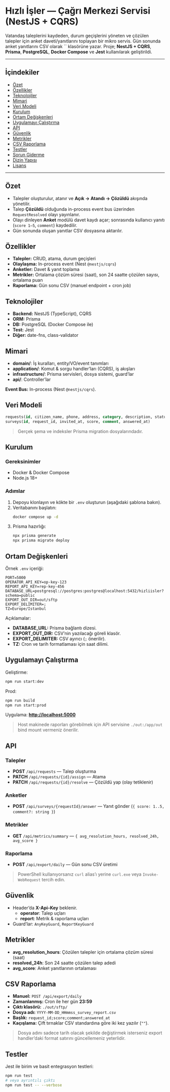 # Hızlı İşler — Çağrı Merkezi Servisi (NestJS + CQRS)

Vatandaş taleplerini kaydeden, durum geçişlerini yöneten ve çözülen talepler için anket daveti/yanıtlarını toplayan bir mikro servis. Gün sonunda anket yanıtlarını CSV olarak \`\` klasörüne yazar. Proje; **NestJS + CQRS**, **Prisma**, **PostgreSQL**, **Docker Compose** ve **Jest** kullanılarak geliştirildi.

---

## İçindekiler

- [Özet](#özet)
- [Özellikler](#özellikler)
- [Teknolojiler](#teknolojiler)
- [Mimari](#mimari)
- [Veri Modeli](#veri-modeli)
- [Kurulum](#kurulum)
- [Ortam Değişkenleri](#ortam-değişkenleri)
- [Uygulamayı Çalıştırma](#uygulamayı-çalıştırma)
- [API](#api)
- [Güvenlik](#güvenlik)
- [Metrikler](#metrikler)
- [CSV Raporlama](#csv-raporlama)
- [Testler](#testler)
- [Sorun Giderme](#sorun-giderme)
- [Dizin Yapısı](#dizin-yapısı)
- [Lisans](#lisans)

---

## Özet

- Talepler oluşturulur, atanır ve **Açık → Atandı → Çözüldü** akışında yönetilir.
- Talep **Çözüldü** olduğunda in-process event bus üzerinden `RequestResolved` olayı yayınlanır.
- Olayı dinleyen **Anket** modülü davet kaydı açar; sonrasında kullanıcı yanıtı (`score 1–5`, `comment`) kaydedilir.
- Gün sonunda oluşan yanıtlar CSV dosyasına aktarılır.

## Özellikler

- **Talepler:** CRUD, atama, durum geçişleri
- **Olaylaşma:** In-process event (Nest `@nestjs/cqrs`)
- **Anketler:** Davet & yanıt toplama
- **Metrikler:** Ortalama çözüm süresi (saat), son 24 saatte çözülen sayısı, ortalama puan
- **Raporlama:** Gün sonu CSV (manuel endpoint + cron job)

## Teknolojiler

- **Backend:** NestJS (TypeScript), CQRS
- **ORM:** Prisma
- **DB:** PostgreSQL (Docker Compose ile)
- **Test:** Jest
- **Diğer:** date-fns, class-validator

## Mimari

- **domain/**: İş kuralları, entity/VO/event tanımları
- **application/**: Komut & sorgu handler’ları (CQRS), iş akışları
- **infrastructure/**: Prisma servisleri, dosya sistemi, guard’lar
- **api/**: Controller’lar

**Event Bus:** In-process (Nest `@nestjs/cqrs`).

## Veri Modeli

```sql
requests(id, citizen_name, phone, address, category, description, status, created_at, assigned_to, resolved_at)
surveys(id, request_id, invited_at, score, comment, answered_at)
```

> Gerçek şema ve indeksler Prisma migration dosyalarındadır.

## Kurulum

### Gereksinimler

- Docker & Docker Compose
- Node.js 18+

### Adımlar

1. Depoyu klonlayın ve kökte bir `.env` oluşturun (aşağıdaki şablona bakın).
2. Veritabanını başlatın:
   ```bash
   docker compose up -d
   ```
3. Prisma hazırlığı:
   ```bash
   npx prisma generate
   npx prisma migrate deploy
   ```

## Ortam Değişkenleri

Örnek `.env` içeriği:

```
PORT=5000
OPERATOR_API_KEY=op-key-123
REPORT_API_KEY=rep-key-456
DATABASE_URL=postgresql://postgres:postgres@localhost:5432/hizliisler?schema=public
EXPORT_OUT_DIR=out/sftp
EXPORT_DELIMITER=;
TZ=Europe/Istanbul
```

Açıklamalar:

- **DATABASE\_URL:** Prisma bağlantı dizesi.
- **EXPORT\_OUT\_DIR:** CSV’nin yazılacağı göreli klasör.
- **EXPORT\_DELIMITER:** CSV ayırıcı (`;` önerilir).
- **TZ:** Cron ve tarih formatlaması için saat dilimi.

## Uygulamayı Çalıştırma

Geliştirme:

```bash
npm run start:dev
```

Prod:

```bash
npm run build
npm run start:prod
```

Uygulama: [**http://localhost:5000**](http://localhost:5000)

> Host makinede raporları görebilmek için API servisine `./out:/app/out` bind mount vermeniz önerilir.

## API

### Talepler

- **POST** `/api/requests` — Talep oluşturma
- **PATCH** `/api/requests/{id}/assign` — Atama
- **PATCH** `/api/requests/{id}/resolve` — Çözüldü yap (olay tetiklenir)

### Anketler

- **POST** `/api/surveys/{requestId}/answer` — Yanıt gönder (`{ score: 1..5, comment?: string }`)

### Metrikler

- **GET** `/api/metrics/summary` — `{ avg_resolution_hours, resolved_24h, avg_score }`

### Raporlama

- **POST** `/api/export/daily` — Gün sonu CSV üretimi

> PowerShell kullanıyorsanız `curl` alias’ı yerine `curl.exe` veya `Invoke-WebRequest` tercih edin.

## Güvenlik

- Header’da **X-Api-Key** beklenir.
  - **operator**: Talep uçları
  - **report**: Metrik & raporlama uçları
- Guard’lar: `AnyKeyGuard`, `ReportKeyGuard`

## Metrikler

- **avg\_resolution\_hours**: Çözülen talepler için ortalama çözüm süresi (saat)
- **resolved\_24h**: Son 24 saatte çözülen talep adedi
- **avg\_score**: Anket yanıtlarının ortalaması

## CSV Raporlama

- **Manuel:** `POST /api/export/daily`
- **Zamanlanmış:** Cron ile her gün **23:59**
- **Çıktı klasörü:** `./out/sftp/`
- **Dosya adı:** `YYYY-MM-DD_HHmmss_survey_report.csv`
- **Başlık:** `request_id;score;comment;answered_at`
- **Kaçışlama:** Çift tırnaklar CSV standardına göre iki kez yazılır (`""`).

> Dosya adını sadece tarih olacak şekilde değiştirmek isterseniz export handler’daki format satırını güncellemeniz yeterlidir.

## Testler

Jest ile birim ve basit entegrasyon testleri:

```bash
npm run test
# veya ayrıntılı çıktı
npm run test -- --verbose
```

